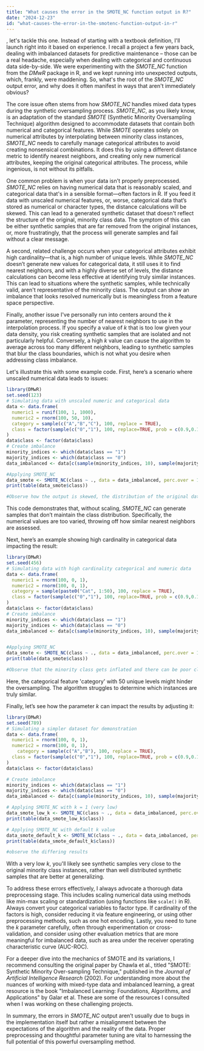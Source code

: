 ```yaml
---
title: "What causes the error in the SMOTE_NC function output in R?"
date: "2024-12-23"
id: "what-causes-the-error-in-the-smotenc-function-output-in-r"
---
```


, let's tackle this one. Instead of starting with a textbook definition, I'll launch right into it based on experience. I recall a project a few years back, dealing with imbalanced datasets for predictive maintenance – those can be a real headache, especially when dealing with categorical and continuous data side-by-side. We were experimenting with the *SMOTE_NC* function from the *DMwR* package in R, and we kept running into unexpected outputs, which, frankly, were maddening. So, what's the root of the *SMOTE_NC* output error, and why does it often manifest in ways that aren't immediately obvious?

The core issue often stems from how *SMOTE_NC* handles mixed data types during the synthetic oversampling process. *SMOTE_NC*, as you likely know, is an adaptation of the standard *SMOTE* (Synthetic Minority Oversampling Technique) algorithm designed to accommodate datasets that contain both numerical and categorical features. While *SMOTE* operates solely on numerical attributes by interpolating between minority class instances, *SMOTE_NC* needs to carefully manage categorical attributes to avoid creating nonsensical combinations. It does this by using a different distance metric to identify nearest neighbors, and creating only new numerical attributes, keeping the original categorical attributes. The process, while ingenious, is not without its pitfalls.

One common problem is when your data isn't properly preprocessed. *SMOTE_NC* relies on having numerical data that is reasonably scaled, and categorical data that's in a sensible format—often factors in R. If you feed it data with unscaled numerical features, or, worse, categorical data that’s stored as numerical or character types, the distance calculations will be skewed. This can lead to a generated synthetic dataset that doesn't reflect the structure of the original, minority class data. The symptom of this can be either synthetic samples that are far removed from the original instances, or, more frustratingly, that the process will generate samples and fail without a clear message.

A second, related challenge occurs when your categorical attributes exhibit high cardinality—that is, a high number of unique levels. While *SMOTE_NC* doesn’t generate new values for categorical data, it still uses it to find nearest neighbors, and with a highly diverse set of levels, the distance calculations can become less effective at identifying truly similar instances. This can lead to situations where the synthetic samples, while technically valid, aren't representative of the minority class. The output can show an imbalance that looks resolved numerically but is meaningless from a feature space perspective.

Finally, another issue I've personally run into centers around the *k* parameter, representing the number of nearest neighbors to use in the interpolation process. If you specify a value of *k* that is too low given your data density, you risk creating synthetic samples that are isolated and not particularly helpful. Conversely, a high *k* value can cause the algorithm to average across too many different neighbors, leading to synthetic samples that blur the class boundaries, which is not what you desire when addressing class imbalance.

Let's illustrate this with some example code. First, here’s a scenario where unscaled numerical data leads to issues:

```R
library(DMwR)
set.seed(123)
# Simulating data with unscaled numeric and categorical data
data <- data.frame(
  numeric1 = runif(100, 1, 1000),
  numeric2 = rnorm(100, 50, 10),
  category = sample(c("A","B","C"), 100, replace = TRUE),
  class = factor(sample(c("0","1"), 100, replace=TRUE, prob = c(0.9,0.1)))
)
data$class <- factor(data$class)
# Create imbalance
minority_indices <- which(data$class == "1")
majority_indices <- which(data$class == "0")
data_imbalanced <- data[c(sample(minority_indices, 10), sample(majority_indices, 80)), ]

#Applying SMOTE_NC
data_smote <- SMOTE_NC(class ~ ., data = data_imbalanced, perc.over = 100, perc.under = 200)
print(table(data_smote$class))

#Observe how the output is skewed, the distribution of the original data is not properly represented
```

This code demonstrates that, without scaling, *SMOTE_NC* can generate samples that don’t maintain the class distribution. Specifically, the numerical values are too varied, throwing off how similar nearest neighbors are assessed.

Next, here’s an example showing high cardinality in categorical data impacting the result:

```R
library(DMwR)
set.seed(456)
# Simulating data with high cardinality categorical and numeric data
data <- data.frame(
  numeric1 = rnorm(100, 0, 1),
  numeric2 = rnorm(100, 0, 1),
  category = sample(paste0("Cat", 1:50), 100, replace = TRUE),
  class = factor(sample(c("0","1"), 100, replace=TRUE, prob = c(0.9,0.1)))
)
data$class <- factor(data$class)
# Create imbalance
minority_indices <- which(data$class == "1")
majority_indices <- which(data$class == "0")
data_imbalanced <- data[c(sample(minority_indices, 10), sample(majority_indices, 80)), ]


#Applying SMOTE_NC
data_smote <- SMOTE_NC(class ~ ., data = data_imbalanced, perc.over = 100, perc.under = 200)
print(table(data_smote$class))

#Observe that the minority class gets inflated and there can be poor classification accuracy later
```

Here, the categorical feature 'category' with 50 unique levels might hinder the oversampling. The algorithm struggles to determine which instances are truly similar.

Finally, let’s see how the parameter *k* can impact the results by adjusting it:

```R
library(DMwR)
set.seed(789)
# Simulating a simpler dataset for demonstration
data <- data.frame(
  numeric1 = rnorm(100, 0, 1),
  numeric2 = rnorm(100, 0, 1),
    category = sample(c("A","B"), 100, replace = TRUE),
  class = factor(sample(c("0","1"), 100, replace=TRUE, prob = c(0.9,0.1)))
)
data$class <- factor(data$class)

# Create imbalance
minority_indices <- which(data$class == "1")
majority_indices <- which(data$class == "0")
data_imbalanced <- data[c(sample(minority_indices, 10), sample(majority_indices, 80)), ]

# Applying SMOTE_NC with k = 1 (very low)
data_smote_low_k <- SMOTE_NC(class ~ ., data = data_imbalanced, perc.over = 100, perc.under = 200, k = 1)
print(table(data_smote_low_k$class))

# Applying SMOTE_NC with default k value
data_smote_default_k <- SMOTE_NC(class ~ ., data = data_imbalanced, perc.over = 100, perc.under = 200)
print(table(data_smote_default_k$class))

#observe the differing results
```

With a very low *k*, you'll likely see synthetic samples very close to the original minority class instances, rather than well distributed synthetic samples that are better at generalizing.

To address these errors effectively, I always advocate a thorough data preprocessing stage. This includes scaling numerical data using methods like min-max scaling or standardization (using functions like `scale()` in R). Always convert your categorical variables to factor type. If cardinality of the factors is high, consider reducing it via feature engineering, or using other preprocessing methods, such as one hot encoding. Lastly, you need to tune the *k* parameter carefully, often through experimentation or cross-validation, and consider using other evaluation metrics that are more meaningful for imbalanced data, such as area under the receiver operating characteristic curve (AUC-ROC).

For a deeper dive into the mechanics of SMOTE and its variations, I recommend consulting the original paper by Chawla et al., titled "SMOTE: Synthetic Minority Over-sampling Technique," published in the *Journal of Artificial Intelligence Research* (2002). For understanding more about the nuances of working with mixed-type data and imbalanced learning, a great resource is the book "Imbalanced Learning: Foundations, Algorithms, and Applications" by Galar et al. These are some of the resources I consulted when I was working on these challenging projects.

In summary, the errors in *SMOTE_NC* output aren’t usually due to bugs in the implementation itself but rather a misalignment between the expectations of the algorithm and the reality of the data. Proper preprocessing and thoughtful parameter tuning are vital to harnessing the full potential of this powerful oversampling method.
